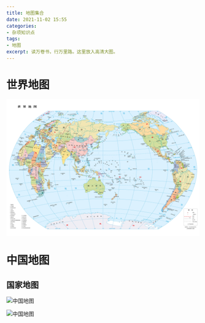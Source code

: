 ```yaml
---
title: 地图集合
date: 2021-11-02 15:55
categories: 
- 杂项知识点
tags:
- 地图
excerpt: 读万卷书，行万里路。这里放入高清大图。
---
```


# 世界地图

![世界地图](/images/地图集合/世界地图.jpg)

# 中国地图

## 国家地图

![中国地图](/images/地图集合/中国地图.jpg)

![中国地图](/images/地图集合/中国地图2.jpg)
